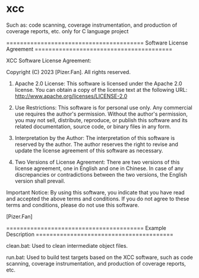 # xcc
Such as: code scanning, coverage instrumentation, and production of coverage reports, etc. only  for C language project


======================================== Software License Agreement ======================================== 

XCC Software License Agreement:

Copyright (C) 2023 [Pizer.Fan]. All rights reserved.

1. Apache 2.0 License: This software is licensed under the Apache 2.0 license. You can obtain a copy of the license text at the following URL: http://www.apache.org/licenses/LICENSE-2.0

2. Use Restrictions: This software is for personal use only. Any commercial use requires the author's permission. Without the author's permission, you may not sell, distribute, reproduce, or publish this software and its related documentation, source code, or binary files in any form.

3. Interpretation by the Author: The interpretation of this software is reserved by the author. The author reserves the right to revise and update the license agreement of this software as necessary.

4. Two Versions of License Agreement: There are two versions of this license agreement, one in English and one in Chinese. In case of any discrepancies or contradictions between the two versions, the English version shall prevail.

Important Notice: By using this software, you indicate that you have read and accepted the above terms and conditions. If you do not agree to these terms and conditions, please do not use this software.

[Pizer.Fan]

======================================== Example Description ========================================

clean.bat: Used to clean intermediate object files.

run.bat: Used to build test targets based on the XCC software, such as code scanning, coverage instrumentation, and production of coverage reports, etc.

